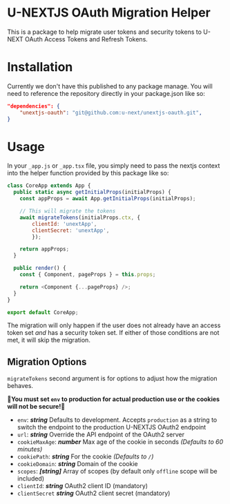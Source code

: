 # U-NEXTJS OAuth Migration Helper

This is a package to help migrate user tokens and security tokens to U-NEXT OAuth Access Tokens and Refresh Tokens.

# Installation

Currently we don't have this published to any package manage. You will need to reference the repository directly in your package.json like so:

```json
"dependencies": {
    "unextjs-oauth": "git@github.com:u-next/unextjs-oauth.git",
}
```

# Usage

In your `_app.js` or `_app.tsx` file, you simply need to pass the nextjs context into the helper function provided by this package like so:

```javascript
class CoreApp extends App {
  public static async getInitialProps(initialProps) {
    const appProps = await App.getInitialProps(initialProps);

    // This will migrate the tokens
    await migrateTokens(initialProps.ctx, {
        clientId: 'unextApp',
        clientSecret: 'unextApp',
        });

    return appProps;
  }

  public render() {
    const { Component, pageProps } = this.props;

    return <Component {...pageProps} />;
  }
}

export default CoreApp;
```

The migration will only happen if the user does not already have an access token set _and_ has a security token set. If either of those conditions are not met, it will skip the migration.

## Migration Options

`migrateTokens` second argument is for options to adjust how the migration behaves.

**🚨You must set `env` to production for actual production use or the cookies will not be secure!🚨**

- `env`: **_string_** Defaults to development. Accepts `production` as a string to switch the endpoint to the production U-NEXTJS OAuth2 endpoint
- `url`: **_string_** Override the API endpoint of the OAuth2 server
- `cookieMaxAge`: **_number_** Max age of the cookie in seconds _(Defaults to 60 minutes)_
- `cookiePath`: **_string_** For the cookie _(Defaults to `/`)_
- `cookieDomain`: **_string_** Domain of the cookie
- `scopes`: **_[string]_** Array of scopes (by default only `offline` scope will be included)
- `clientId`: **_string_** OAuth2 client ID (mandatory)
- `clientSecret` **_string_** OAuth2 client secret (mandatory)
